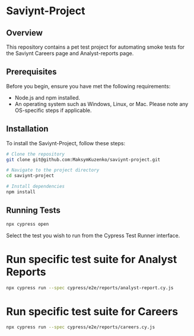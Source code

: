 # Saviynt-Project

## Overview
This repository contains a pet test project for automating smoke tests for the Saviynt Careers page and Analyst-reports page.

## Prerequisites
Before you begin, ensure you have met the following requirements:
- Node.js and npm installed.
- An operating system such as Windows, Linux, or Mac. Please note any OS-specific steps if applicable.

## Installation
To install the Saviynt-Project, follow these steps:

```bash
# Clone the repository
git clone git@github.com:MaksymKuzenko/saviynt-project.git

# Navigate to the project directory
cd saviynt-project

# Install dependencies
npm install

```
## Running Tests

```bash
npx cypress open
```
Select the test you wish to run from the Cypress Test Runner interface.


# Run specific test suite for Analyst Reports
```bash
npx cypress run --spec cypress/e2e/reports/analyst-report.cy.js
```
# Run specific test suite for Careers
```bash
npx cypress run --spec cypress/e2e/reports/careers.cy.js
```

